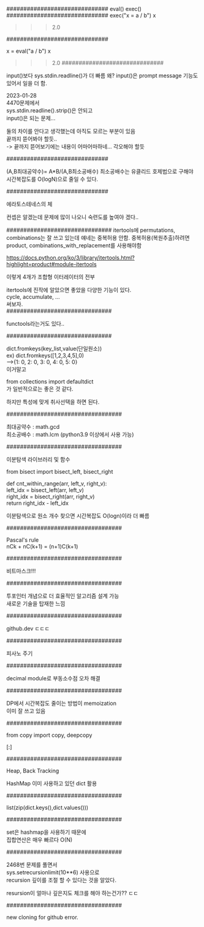 ##############################
eval() exec()
##############################
exec("x = a / b")
x

>>> 2.0

##############################

x = eval("a / b")
x

>>> 2.0
##############################


input()보다
sys.stdin.readline()가 더 빠름 왜?
input()은 prompt message 기능도 있어서 일을 더 함.

2023-01-28  
4470문제에서  
sys.stdin.readline().strip()은 안되고  
input()은 되는 문제...  

둘의 차이를 안다고 생각했는데 아직도 모르는 부분이 있음  
끝까지 뜯어봐야 할듯..  
-> 끝까지 뜯어보기에는 내용이 어마어마하네... 각오해야 할듯  

##############################

(A,B최대공약수)= A*B/(A,B최소공배수)
최소공배수는 유클리드 호제법으로 구해야 시간복잡도를 O(logN)으로
줄일 수 있다.

##############################

에라토스테네스의 체

컨셉은 알겠는데 문제에 많이 나오니 숙련도를 높여야 겠다..

###############################
itertools에 permutations, combinations는 잘 쓰고 있는데
얘네는 중복허용 안함. 중복허용(복원추출)하려면
product, combinations_with_replacement를 사용해야함

https://docs.python.org/ko/3/library/itertools.html?highlight=product#module-itertools

이렇게 4개가 조합형 이터레이터의 전부  

itertools에 진작에 알았으면 좋았을 다양한 기능이 있다.  
cycle, accumulate, ...  
써보자.  
###############################  

functools라는거도 있다..  

###############################  

dict.fromkeys(key_list,value(단일원소))  
ex) dict.fromkeys([1,2,3,4,5],0)  
-->{1: 0, 2: 0, 3: 0, 4: 0, 5: 0}  
이거말고  

from collections import defaultdict  
가 일반적으로는 좋은 것 같다.  

하지만 특성에 맞게 취사선택을 하면 된다.  

##################################  

최대공약수 : math.gcd  
최소공배수 : math.lcm  (python3.9 이상에서 사용 가능)  

##################################  

이분탐색 라이브러리 및 함수  

from bisect import bisect_left, bisect_right  

def cnt_within_range(arr, left_v, right_v):  
    left_idx = bisect_left(arr, left_v)  
    right_idx = bisect_right(arr, right_v)  
    return right_idx - left_idx  

이분탐색으로 원소 개수 찾으면 시간복잡도 O(logn)이라 더 빠름  

##################################  

Pascal's rule  
nCk + nC(k+1) = (n+1)C(k+1)  

##################################  

비트마스크!!!  

##################################  

투포인터 개념으로 더 효율적인 알고리즘 설계 가능  
새로운 기술을 탑재한 느낌  

##################################  

github.dev ㄷㄷㄷ

##################################  

피사노 주기

##################################  

decimal module로 부동소수점 오차 해결

##################################  

DP에서 시간복잡도 줄이는 방법이 memoization  
이미 잘 쓰고 있음  

##################################  

from copy import copy, deepcopy  

[:]  

##################################  

Heap, Back Tracking  

HashMap  이미 사용하고 있던 dict 활용  

##################################  

list(zip(dict.keys(),dict.values()))  

##################################  

set은 hashmap을 사용하기 때문에  
집합연산은 매우 빠르다 O(N)  

##################################  

2468번 문제를 풀면서  
sys.setrecursionlimit(10**6) 사용으로  
recursion 깊이를 조절 할 수 있다는 것을 알았다.  

resursion이 얼마나 깊은지도 체크를 해야 하는건가?? ㄷㄷ  

##################################  

new cloning for github error.

